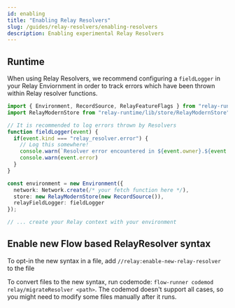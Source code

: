 ```yaml
---
id: enabling
title: "Enabling Relay Resolvers"
slug: /guides/relay-resolvers/enabling-resolvers
description: Enabling experimental Relay Resolvers
---
```


## Runtime

When using Relay Resolvers, we recommend configuring a `fieldLogger` in your Relay Enviornment in order to track errors which have been thrown within Relay resolver functions.

```ts
import { Environment, RecordSource, RelayFeatureFlags } from "relay-runtime";
import RelayModernStore from "relay-runtime/lib/store/RelayModernStore";

// It is recommended to log errors thrown by Resolvers
function fieldLogger(event) {
  if(event.kind === "relay_resolver.error") {
    // Log this somewhere!
    console.warn(`Resolver error encountered in ${event.owner}.${event.fieldPath}`)
    console.warn(event.error)
  }
}

const environment = new Environment({
  network: Network.create(/* your fetch function here */),
  store: new RelayModernStore(new RecordSource()),
  relayFieldLogger: fieldLogger
});

// ... create your Relay context with your environment
```

<FbInternalOnly>

## Enable new Flow based RelayResolver syntax
To opt-in the new syntax in a file, add `//relay:enable-new-relay-resolver` to the file

To convert files to the new syntax, run codemode: `flow-runner codemod relay/migrateResolver <path>`. The codemod doesn't support all cases, so you might need to modify some files manually after it runs.

</FbInternalOnly>
